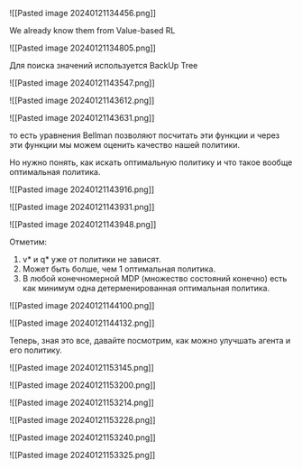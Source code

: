 ![[Pasted image 20240121134456.png]]

We already know them from Value-based RL

![[Pasted image 20240121134805.png]]

Для поиска значений используется BackUp Tree

![[Pasted image 20240121143547.png]]

![[Pasted image 20240121143612.png]]

![[Pasted image 20240121143631.png]]

то есть уравнения Bellman позволяют посчитать эти функции и через эти функции мы можем оценить качество нашей политики.

Но нужно понять, как искать оптимальную политику и что такое вообще оптимальная политика.

![[Pasted image 20240121143916.png]]

![[Pasted image 20240121143931.png]]

![[Pasted image 20240121143948.png]]

Отметим: 
1) v* и q* уже от политики не зависят.
2) Может быть болше, чем 1 оптимальная политика.
3) В любой конечномерной MDP (множество состояний конечно) есть как минимум одна детерменированная оптимальная политика.

![[Pasted image 20240121144100.png]]

![[Pasted image 20240121144132.png]]

Теперь, зная это все, давайте посмотрим, как можно улучшать агента и его политику.

![[Pasted image 20240121153145.png]]

![[Pasted image 20240121153200.png]]

![[Pasted image 20240121153214.png]]

![[Pasted image 20240121153228.png]]

![[Pasted image 20240121153240.png]]

![[Pasted image 20240121153325.png]]


